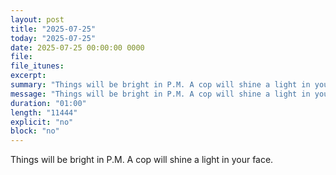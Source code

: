 ```yaml
---
layout: post
title: "2025-07-25"
today: "2025-07-25"
date: 2025-07-25 00:00:00 0000
file:
file_itunes:
excerpt:
summary: "Things will be bright in P.M. A cop will shine a light in your face."
message: "Things will be bright in P.M. A cop will shine a light in your face."
duration: "01:00"
length: "11444"
explicit: "no"
block: "no"
---
```

Things will be bright in P.M. A cop will shine a light in your face.

